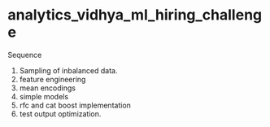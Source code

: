 # analytics_vidhya_ml_hiring_challenge

Sequence

1. Sampling of inbalanced data.
2. feature engineering
3. mean encodings
4. simple models
5. rfc and cat boost implementation
6. test output optimization.
